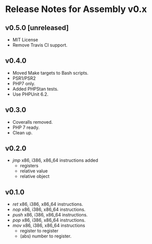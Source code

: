 # Release Notes for Assembly v0.x

## v0.5.0 [unreleased]

- MIT License
- Remove Travis CI support.

## v0.4.0

- Moved Make targets to Bash scripts.
- PSR1/PSR2
- PHP7 only.
- Added PHPStan tests.
- Use PHPUnit 6.2.

## v0.3.0

- Coveralls removed.
- PHP 7 ready.
- Clean up.

## v0.2.0

- _jmp_ x86, i386, x86_64 instructions added
  - registers
  - relative value
  - relative object

## v0.1.0

- _ret_ x86, i386, x86_64 instructions.
- _nop_ x86, i386, x86_64 instructions.
- _push_ x86, i386, x86_64 instructions.
- _pop_ x86, i386, x86_64 instructions.
- _mov_ x86, i386, x86_64 instructions
  - register to register
  - (abs) number to register.
